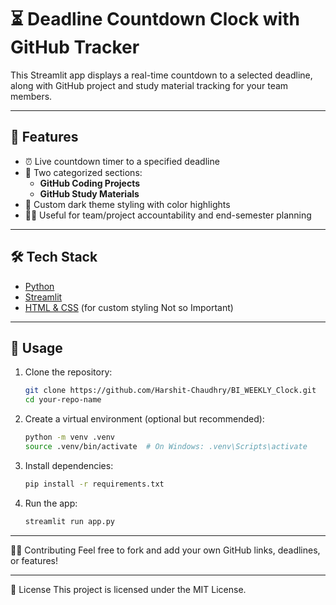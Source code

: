 # ⏳ Deadline Countdown Clock with GitHub Tracker

This Streamlit app displays a real-time countdown to a selected deadline, along with GitHub project and study material tracking for your team members.

---

## 🚀 Features

- ⏰ Live countdown timer to a specified deadline
- 🧠 Two categorized sections:
  - **GitHub Coding Projects**
  - **GitHub Study Materials**
- 🎨 Custom dark theme styling with color highlights
- 👨‍💻 Useful for team/project accountability and end-semester planning

---

## 🛠️ Tech Stack

- [Python](https://www.python.org/)
- [Streamlit](https://streamlit.io/)
- [HTML & CSS](https://developer.mozilla.org/en-US/docs/Web/HTML) (for custom styling Not so Important)

---

## 🧾 Usage

1. Clone the repository:

    ```bash
    git clone https://github.com/Harshit-Chaudhry/BI_WEEKLY_Clock.git
    cd your-repo-name
    ```

2. Create a virtual environment (optional but recommended):

    ```bash
    python -m venv .venv
    source .venv/bin/activate  # On Windows: .venv\Scripts\activate
    ```

3. Install dependencies:

    ```bash
    pip install -r requirements.txt
    ```

4. Run the app:

    ```bash
    streamlit run app.py
    ```

---

🧑‍🏫 Contributing
Feel free to fork and add your own GitHub links, deadlines, or features!

---

📄 License
This project is licensed under the MIT License.